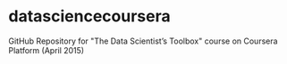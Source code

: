 # datasciencecoursera
GitHub Repository for "The Data Scientist’s Toolbox" course on Coursera Platform (April 2015)
